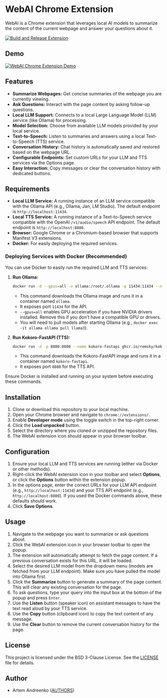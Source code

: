 # WebAI Chrome Extension

WebAI is a Chrome extension that leverages local AI models to summarize the content of the current webpage and answer your questions about it.

[![Build and Release Extension](https://github.com/miolini/webai/actions/workflows/release.yml/badge.svg)](https://github.com/miolini/webai/actions/workflows/release.yml)

## Demo

[![WebAI Chrome Extension Demo](https://img.youtube.com/vi/E1w6sXFI-ec/0.jpg)](https://www.youtube.com/watch?v=E1w6sXFI-ec)

## Features

*   **Summarize Webpages:** Get concise summaries of the webpage you are currently viewing.
*   **Ask Questions:** Interact with the page content by asking follow-up questions.
*   **Local LLM Support:** Connects to a local Large Language Model (LLM) service (like Ollama) for processing.
*   **Model Selection:** Choose from available LLM models provided by your local service.
*   **Text-to-Speech:** Listen to summaries and answers using a local Text-to-Speech (TTS) service.
*   **Conversation History:** Chat history is automatically saved and restored based on the webpage URL.
*   **Configurable Endpoints:** Set custom URLs for your LLM and TTS services via the Options page.
*   **Easy Interaction:** Copy messages or clear the conversation history with dedicated buttons.

## Requirements

*   **Local LLM Service:** A running instance of an LLM service compatible with the Ollama API (e.g., Ollama, Jan, LM Studio). The default endpoint is `http://localhost:11434`.
*   **Local TTS Service:** A running instance of a Text-to-Speech service compatible with the OpenAI `/v1/audio/speech` API endpoint. The default endpoint is `http://localhost:8880`.
*   **Browser:** Google Chrome or a Chromium-based browser that supports Manifest V3 extensions.
*   **Docker:** For easily deploying the required services.

### Deploying Services with Docker (Recommended)

You can use Docker to easily run the required LLM and TTS services:

1.  **Run Ollama:**
    ```bash
    docker run -d --gpus=all -v ollama:/root/.ollama -p 11434:11434 --name ollama ollama/ollama
    ```
    *   This command downloads the Ollama image and runs it in a container named `ollama`.
    *   It exposes port `11434` for the API.
    *   `--gpus=all` enables GPU acceleration if you have NVIDIA drivers installed. Remove this if you don't have a compatible GPU or drivers.
    *   You will need to pull models after starting Ollama (e.g., `docker exec -it ollama ollama pull llama3`).

2.  **Run Kokoro-FastAPI (TTS):**
    ```bash
    docker run -d -p 8880:8880 --name kokoro-fastapi ghcr.io/remsky/kokoro-fastapi:latest
    ```
    *   This command downloads the Kokoro-FastAPI image and runs it in a container named `kokoro-fastapi`.
    *   It exposes port `8880` for the TTS API.

Ensure Docker is installed and running on your system before executing these commands.

## Installation

1.  Clone or download this repository to your local machine.
2.  Open your Chrome browser and navigate to `chrome://extensions/`.
3.  Enable **Developer mode** using the toggle switch in the top-right corner.
4.  Click the **Load unpacked** button.
5.  Select the directory where you cloned or unzipped the repository files.
6.  The WebAI extension icon should appear in your browser toolbar.

## Configuration

1.  Ensure your local LLM and TTS services are running (either via Docker or other methods).
2.  Right-click the WebAI extension icon in your toolbar and select **Options**, or click the **Options** button within the extension popup.
3.  In the options page, enter the correct URLs for your LLM API endpoint (e.g., `http://localhost:11434`) and your TTS API endpoint (e.g., `http://localhost:8880`). If you used the Docker commands above, these defaults should work.
4.  Click **Save Options**.

## Usage

1.  Navigate to the webpage you want to summarize or ask questions about.
2.  Click the WebAI extension icon in your browser toolbar to open the popup.
3.  The extension will automatically attempt to fetch the page content. If a previous conversation exists for this URL, it will be loaded.
4.  Select the desired LLM model from the dropdown menu (models are fetched from your LLM endpoint). Make sure you have pulled the model into Ollama first.
5.  Click the **Summarize** button to generate a summary of the page content. This will clear any existing conversation for the page.
6.  To ask questions, type your query into the input box at the bottom of the popup and press `Enter`.
7.  Use the **Listen** button (speaker icon) on assistant messages to have the text read aloud by your TTS service.
8.  Use the **Copy** button (clipboard icon) to copy the text content of any message.
9.  Use the **Clear** button to remove the current conversation history for the page.

## License

This project is licensed under the BSD 3-Clause License. See the [LICENSE](LICENSE) file for details.

## Author

*   Artem Andreenko ([AUTHORS](AUTHORS))